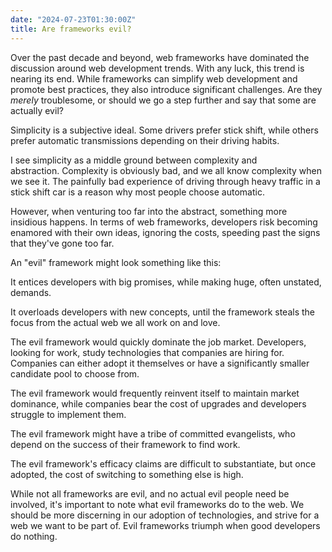 ```yaml
---
date: "2024-07-23T01:30:00Z"
title: Are frameworks evil?
---
```


Over the past decade and beyond, web frameworks have dominated the discussion around web development trends. With any luck, this trend is nearing its end. While frameworks can simplify web development and promote best practices, they also introduce significant challenges. Are they _merely_ troublesome, or should we go a step further and say that some are actually evil?

Simplicity is a subjective ideal. Some drivers prefer stick shift, while others prefer automatic transmissions depending on their driving habits.

I see simplicity as a middle ground between complexity and abstraction. Complexity is obviously bad, and we all know complexity when we see it. The painfully bad experience of driving through heavy traffic in a stick shift car is a reason why most people choose automatic.

However, when venturing too far into the abstract, something more insidious happens. In terms of web frameworks, developers risk becoming enamored with their own ideas, ignoring the costs, speeding past the signs that they've gone too far.

An "evil" framework might look something like this:

It entices developers with big promises, while making huge, often unstated, demands.

It overloads developers with new concepts, until the framework steals the focus from the actual web we all work on and love.

The evil framework would quickly dominate the job market. Developers, looking for work, study technologies that companies are hiring for. Companies can either adopt it themselves or have a significantly smaller candidate pool to choose from.

The evil framework would frequently reinvent itself to maintain market dominance, while companies bear the cost of upgrades and developers struggle to implement them.

The evil framework might have a tribe of committed evangelists, who depend on the success of their framework to find work.

The evil framework's efficacy claims are difficult to substantiate, but once adopted, the cost of switching to something else is high.

While not all frameworks are evil, and no actual evil people need be involved, it's important to note what evil frameworks do to the web. We should be more discerning in our adoption of technologies, and strive for a web we want to be part of. Evil frameworks triumph when good developers do nothing.
